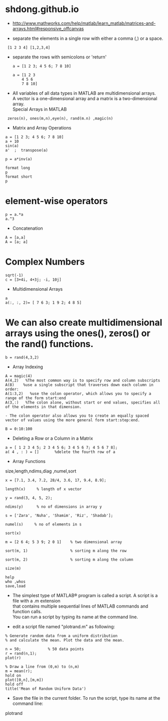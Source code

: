 # shdong.github.io

- http://www.mathworks.com/help/matlab/learn_matlab/matrices-and-arrays.html#responsive_offcanvas

- separate the elements in a single row with either a comma (,) or a space.

 ```
  [1 2 3 4] [1,2,3,4]
```

- separate the rows with semicolons or 'return'

  ```
  a = [1 2 3; 4 5 6; 7 8 10]

  a = [1 2 3
      4 5 6
      7 8 10]
  ```

-  All variables of all data types in MATLAB are multidimensional arrays.  
   A vector is a one-dimensional array and a matrix is a two-dimensional array.   
   Special Arrays in MATLAB
```
 zeros(n), ones(m,n),eye(n), rand(m.n) ,magic(n)
```

-  Matrix and Array Operations
```
a = [1 2 3; 4 5 6; 7 8 10]
a + 10
sin(a)
a'  ;  transpose(a)

p = a*inv(a)

format long
p
format short
p
```
 # element-wise operators
```
p = a.*a
a.^3
```

-  Concatenation
```
A = [a,a]
A = [a; a]
```

 # Complex Numbers
```
sqrt(-1)
c = [3+4i, 4+3j; -i, 10j]
```

-  Multidimensional Arrays

```
a
a(:, :, 2)= [ 7 6 3; 1 9 2; 4 8 5]
```

 # We can also create multidimensional arrays using the ones(), zeros() or the rand() functions.
```
b = rand(4,3,2)
```

-  Array Indexing
```
A = magic(4)
A(4,2)   %The most common way is to specify row and column subscripts
A(8)    %use a single subscript that traverses down each column in order:
A(1:3,2)   %use the colon operator, which allows you to specify a range of the form start:end
A(3,:)   %The colon alone, without start or end values, specifies all of the elements in that dimension. 

- The colon operator also allows you to create an equally spaced vector of values using the more general form start:step:end.

B = 0:10:100
```

- Deleting a Row or a Column in a Matrix
```
a = [ 1 2 3 4 5; 2 3 4 5 6; 3 4 5 6 7; 4 5 6 7 8];
a( 4 , : ) = []       %delete the fourth row of a 
```

-  Array Functions

size,length,ndims,diag ,numel,sort
```
x = [7.1, 3.4, 7.2, 28/4, 3.6, 17, 9.4, 8.9];

length(x)     % length of x vector

y = rand(3, 4, 5, 2);

ndims(y)      % no of dimensions in array y

s = ['Zara', 'Nuha', 'Shamim', 'Riz', 'Shadab'];

numel(s)     % no of elements in s
```

```
sort(x)

m = [2 6 4; 5 3 9; 2 0 1]    % two dimensional array

sort(m, 1)                   % sorting m along the row

sort(m, 2)                   % sorting m along the column

size(m)  
```
```
help
who ,whos
save,load
```


 -  The simplest type of MATLAB® program is called a script. A script is a file with a .m extension  
 that contains multiple sequential lines of MATLAB commands and function calls.   
 You can run a script by typing its name at the command line.


-  edit a script file named "plotrand.m" as following:

```
% Generate random data from a uniform distribution
% and calculate the mean. Plot the data and the mean.
 
n = 50;            % 50 data points
r = rand(n,1);
plot(r)
 
% Draw a line from (0,m) to (n,m)
m = mean(r);
hold on
plot([0,n],[m,m])
hold off
title('Mean of Random Uniform Data')
```

-  Save the file in the current folder. To run the script, type its name at the command line:

plotrand
